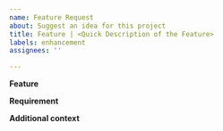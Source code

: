 ```yaml
---
name: Feature Request
about: Suggest an idea for this project
title: Feature | <Quick Description of the Feature>
labels: enhancement
assignees: ''

---
```


**Feature**
<A clear and concise description of what you want to happen>

**Requirement**
<A clear and concise description of  the need of the feature>

**Additional context**
<Add any other context or screenshots about the feature request here>
